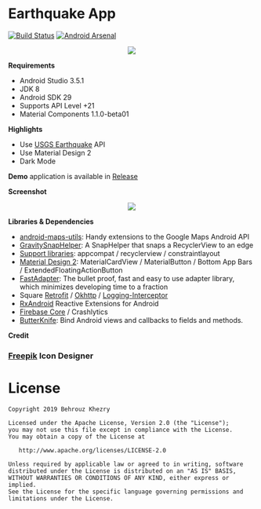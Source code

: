 # Earthquake App

[![Build Status](https://travis-ci.org/bkhezry/earthquake.svg?branch=master)](https://travis-ci.org/bkhezry/earthquake)
[![Android Arsenal](https://img.shields.io/badge/Android%20Arsenal-Earthquake%20App-brightgreen.svg?style=flat)](https://android-arsenal.com/details/3/7911)

<p align="center"><img src="assets/screenshot-1.png" /></p>

**Requirements**
- Android Studio 3.5.1
- JDK 8
- Android SDK 29
- Supports API Level +21
- Material Components 1.1.0-beta01

**Highlights**
- Use [USGS Earthquake] API
- Use Material Design 2
- Dark Mode

**Demo** application is available in [Release]

**Screenshot**

<p align="center"><img src="assets/screenshot-2.png" /></p>

**Libraries & Dependencies**
- [android-maps-utils]: Handy extensions to the Google Maps Android API
- [GravitySnapHelper]: A SnapHelper that snaps a RecyclerView to an edge
- [Support libraries]: appcompat / recyclerview / constraintlayout
- [Material Design 2]: MaterialCardView / MaterialButton / Bottom App Bars / ExtendedFloatingActionButton
- [FastAdapter]: The bullet proof, fast and easy to use adapter library, which minimizes developing time to a fraction
- Square [Retrofit] / [Okhttp] / [Logging-Interceptor]
- [RxAndroid] Reactive Extensions for Android
- [Firebase Core] / Crashlytics
- [ButterKnife]: Bind Android views and callbacks to fields and methods.

**Credit**

### [Freepik] Icon Designer 

# License

    Copyright 2019 Behrouz Khezry

    Licensed under the Apache License, Version 2.0 (the "License");
    you may not use this file except in compliance with the License.
    You may obtain a copy of the License at

       http://www.apache.org/licenses/LICENSE-2.0

    Unless required by applicable law or agreed to in writing, software
    distributed under the License is distributed on an "AS IS" BASIS,
    WITHOUT WARRANTIES OR CONDITIONS OF ANY KIND, either express or implied.
    See the License for the specific language governing permissions and
    limitations under the License.
    
[android-maps-utils]: https://github.com/googlemaps/android-maps-utils
[GravitySnapHelper]: https://github.com/rubensousa/GravitySnapHelper
[freepik]: https://www.flaticon.com/authors/freepik    
[USGS Earthquake]: https://earthquake.usgs.gov/earthquakes/feed/v1.0/geojson.php
[Support libraries]: https://developer.android.com/jetpack/androidx/
[Material Design 2]: https://material.io/develop/android/
[FastAdapter]: https://github.com/mikepenz/FastAdapter
[Retrofit]: https://github.com/square/retrofit
[Okhttp]: https://github.com/square/okhttp
[Logging-Interceptor]: https://github.com/square/okhttp/tree/master/okhttp-logging-interceptor
[RxAndroid]: https://github.com/ReactiveX/RxAndroid
[Firebase Core]: https://firebase.google.com/
[ButterKnife]: https://github.com/JakeWharton/butterknife
[Release]: https://github.com/bkhezry/earthquake/releases

